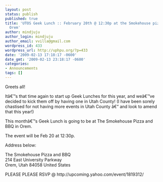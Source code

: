 ```yaml
---
layout: post
status: publish
published: true
title: 'UTOS Geek Lunch :: February 20th @ 12:30p at the Smokehouse pizza & bbq in
  Orem'
author: mindjuju
author_login: mindjuju
author_email: vvilla@gmail.com
wordpress_id: 433
wordpress_url: http://uphpu.org/?p=433
date: '2009-02-13 17:18:17 -0600'
date_gmt: '2009-02-13 23:18:17 -0600'
categories:
- Announcements
tags: []
---
```

<p>Greets all!</p>
<p>Itâ€™s that time again to start up Geek Lunches for this year, and weâ€™ve decided to kick them off by having one in Utah County! (I have been sorely chastised for not having more events in Utah County â€“ and look to amend that this year!)</p>
<p>This monthâ€™s Geek Lunch is going to be at The Smokehouse Pizza and BBQ in Orem.  </p>
<p>The event will be Feb 20 at 12:30p.  </p>
<p>Address below:</p>
<p>The Smokehouse Pizza and BBQ<br />
214 East University Parkway<br />
Orem, Utah 84058 United States</p>
<p>PLEASE PLEASE RSVP @ http://upcoming.yahoo.com/event/1819312/</p>
